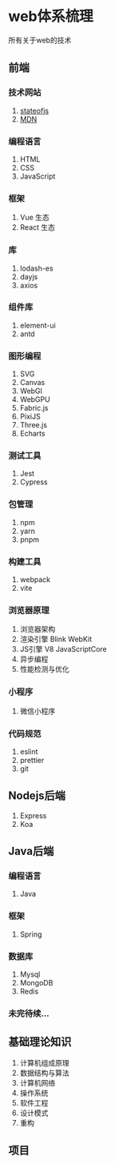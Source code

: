 # web体系梳理
所有关于web的技术

## 前端
### 技术网站
1. [stateofjs](https://2023.stateofjs.com/zh-Hans/)
2. [MDN](https://developer.mozilla.org/zh-CN/)


### 编程语言
1. HTML
2. CSS
3. JavaScript

### 框架
1. Vue 生态
2. React 生态

### 库
1. lodash-es
2. dayjs
3. axios

### 组件库
1. element-ui
2. antd

### 图形编程
1. SVG
2. Canvas
3. WebGl
4. WebGPU
5. Fabric.js
6. PixiJS
7. Three.js
8. Echarts

### 测试工具
1. Jest
2. Cypress

### 包管理
1. npm
2. yarn
3. pnpm

### 构建工具
1. webpack
2. vite

### 浏览器原理
1. 浏览器架构
2. 渲染引擎 Blink WebKit
3. JS引擎 V8  JavaScriptCore
4. 异步编程
5. 性能检测与优化

### 小程序
1. 微信小程序

### 代码规范
1. eslint
2. prettier
3. git


## Nodejs后端
1. Express
2. Koa


## Java后端

### 编程语言
1. Java

### 框架
1. Spring

### 数据库
1. Mysql
2. MongoDB
3. Redis

### 未完待续...





## 基础理论知识
1. 计算机组成原理
2. 数据结构与算法
3. 计算机网络
4. 操作系统
5. 软件工程
6. 设计模式
7. 重构


## 项目






